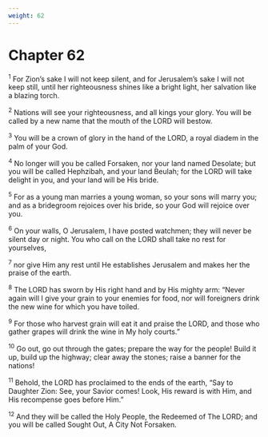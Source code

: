 ```yaml
---
weight: 62
---
```


# Chapter 62

<sup>1</sup> For Zion’s sake I will not keep silent, and for Jerusalem’s sake I will not keep still, until her righteousness shines like a bright light, her salvation like a blazing torch. 

<sup>2</sup> Nations will see your righteousness, and all kings your glory. You will be called by a new name that the mouth of the LORD will bestow. 

<sup>3</sup> You will be a crown of glory in the hand of the LORD, a royal diadem in the palm of your God. 

<sup>4</sup> No longer will you be called Forsaken, nor your land named Desolate; but you will be called Hephzibah, and your land Beulah; for the LORD will take delight in you, and your land will be His bride. 

<sup>5</sup> For as a young man marries a young woman, so your sons will marry you; and as a bridegroom rejoices over his bride, so your God will rejoice over you. 

<sup>6</sup> On your walls, O Jerusalem, I have posted watchmen; they will never be silent day or night. You who call on the LORD shall take no rest for yourselves, 

<sup>7</sup> nor give Him any rest until He establishes Jerusalem and makes her the praise of the earth. 

<sup>8</sup> The LORD has sworn by His right hand and by His mighty arm: “Never again will I give your grain to your enemies for food, nor will foreigners drink the new wine for which you have toiled. 

<sup>9</sup> For those who harvest grain will eat it and praise the LORD, and those who gather grapes will drink the wine in My holy courts.” 

<sup>10</sup> Go out, go out through the gates; prepare the way for the people! Build it up, build up the highway; clear away the stones; raise a banner for the nations! 

<sup>11</sup> Behold, the LORD has proclaimed to the ends of the earth, “Say to Daughter Zion: See, your Savior comes! Look, His reward is with Him, and His recompense goes before Him.” 

<sup>12</sup> And they will be called the Holy People, the Redeemed of The LORD; and you will be called Sought Out, A City Not Forsaken. 



